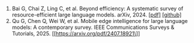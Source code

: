 1. Bai G, Chai Z, Ling C, et al. Beyond efficiency: A systematic survey of resource-efficient large language models. arXiv, 2024.    [\[pdf\]](https://arxiv.org/pdf/2401.00625)    [\[github\]](https://github.com/tiingweii-shii/Awesome-Resource-Efficient-LLM-Papers?tab=readme-ov-file#llm-inference)
2. Qu G, Chen Q, Wei W, et al. Mobile edge intelligence for large language models: A contemporary survey. IEEE Communications Surveys & Tutorials, 2025.    [\[https://arxiv.org/pdf/2407.18921\]]
